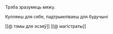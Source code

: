 
Трэба зразумець мяжу.

Купляеш для сябе, падтрымліваеш для будучыні

[[@ тэмы для эсэяў]]
[[@ магістраты]]
